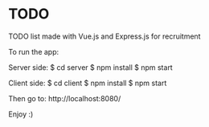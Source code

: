# TODO

TODO list made with Vue.js and Express.js for recruitment

To run the app:

Server side:
$ cd server
$ npm install
$ npm start

Client side:
$ cd client
$ npm install
$ npm start

Then go to: http://localhost:8080/

Enjoy :)
